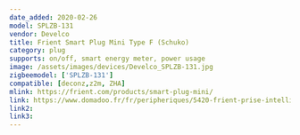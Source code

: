 ```yaml
---
date_added: 2020-02-26
model: SPLZB-131
vendor: Develco
title: Frient Smart Plug Mini Type F (Schuko)
category: plug
supports: on/off, smart energy meter, power usage
image: /assets/images/devices/Develco_SPLZB-131.jpg
zigbeemodel: ['SPLZB-131']
compatible: [deconz,z2m, ZHA]
mlink: https://frient.com/products/smart-plug-mini/
link: https://www.domadoo.fr/fr/peripheriques/5420-frient-prise-intelligente-mini-avec-mesure-de-consommation-zigbee-ha-version-schuko-5713594002347.html
link2: 
link3: 
---
```


